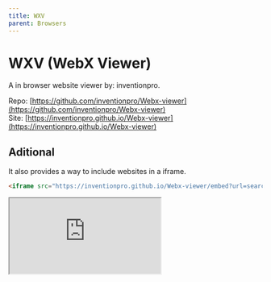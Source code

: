 ```yaml
---
title: WXV
parent: Browsers
---
```

# WXV (WebX Viewer)
A in browser website viewer by: inventionpro.

Repo: [https://github.com/inventionpro/Webx-viewer](https://github.com/inventionpro/Webx-viewer) \
Site: [https://inventionpro.github.io/Webx-viewer](https://inventionpro.github.io/Webx-viewer)

## Aditional
It also provides a way to include websites in a iframe.

```html
<iframe src="https://inventionpro.github.io/Webx-viewer/embed?url=search.frontdoor&bussinga=true"></iframe>
```

<iframe src="https://inventionpro.github.io/Webx-viewer/embed?url=search.frontdoor&bussinga=true"></iframe>